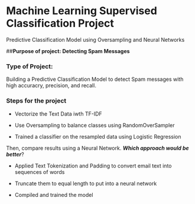 # **Machine Learning Supervised Classification Project**
Predictive Classification Model using Oversampling and Neural Networks

##**Purpose of project: Detecting Spam Messages**

### **Type of Project:**
Building a Predictive Classification Model to detect Spam messages with high accuracry, precision, and recall.

### **Steps for the project**
* Vectorize the Text Data iwth TF-IDF

* Use Oversampling to balance classes using RandomOverSampler

* Trained a classifier on the resampled data using Logistic Regression

Then, compare results using a Neural Network. ***Which approach would be better***?

* Applied Text Tokenization and Padding to convert email text into sequences of words

* Truncate them to equal length to put into a neural network

* Compiled and trained the model
